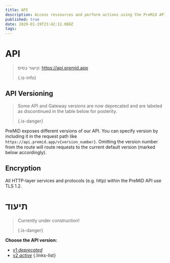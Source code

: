 ```yaml
---
title: API
description: Access ressources and perform actions using the PreMiD API
published: true
date: 2020-01-19T23:42:12.088Z
tags:
---
```


# API

> קישור בסיס: https://api.premid.app 
> 
> {.is-info}

## API Versioning
> Some API and Gateway versions are now deprecated and are labeled as discontinued in the table below for posterity. 
> 
> {.is-danger}

PreMiD exposes different versions of our API. You can specify version by including it in the request path like `https://api.premid.app/v{version_number}`. Omitting the version number from the route will route requests to the current default version (marked below accordingly).

## Encryption

All HTTP-layer services and protocols (e.g. http) within the PreMiD API use TLS 1.2.

# תיעוד
> Currently under construction! 
> 
> {.is-danger}

**Choose the API version:**
- [v1 *deprecated*](/dev/api/v1)
- [v2 *active*](/dev/api/v2)
{.links-list}